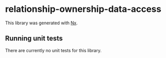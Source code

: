 # relationship-ownership-data-access

This library was generated with [Nx](https://nx.dev).

## Running unit tests

There are currently no unit tests for this library.
